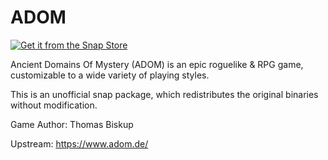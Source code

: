 # ADOM

[![Get it from the Snap Store](https://snapcraft.io/static/images/badges/en/snap-store-black.svg)](https://snapcraft.io/adom)

Ancient Domains Of Mystery (ADOM) is an epic roguelike & RPG game, customizable to a wide variety of playing styles.

This is an unofficial snap package, which redistributes the original binaries without modification.

Game Author: Thomas Biskup

Upstream: https://www.adom.de/
